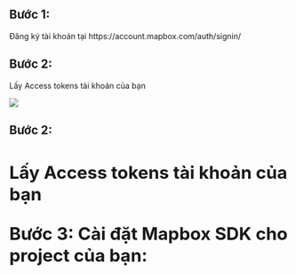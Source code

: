 <h2><b>Bước 1:</b></h2>
<p><t>Đăng ký tài khoản tại https://account.mapbox.com/auth/signin/</t></p>
<h2><b>Bước 2:</b></h2>
<p><t>Lấy Access tokens tài khoản của bạn</t></p>
<img src="https://drive.google.com/open?id=1BeQ_KJXuT8hoslM0uhwyy-Rqo0UaLpWd"/>
<h2><b>Bước 2:<h2><b>
 <p><t> Lấy Access tokens tài khoản của bạn<p><t>
Bước 3: Cài đặt Mapbox SDK cho project của bạn:

